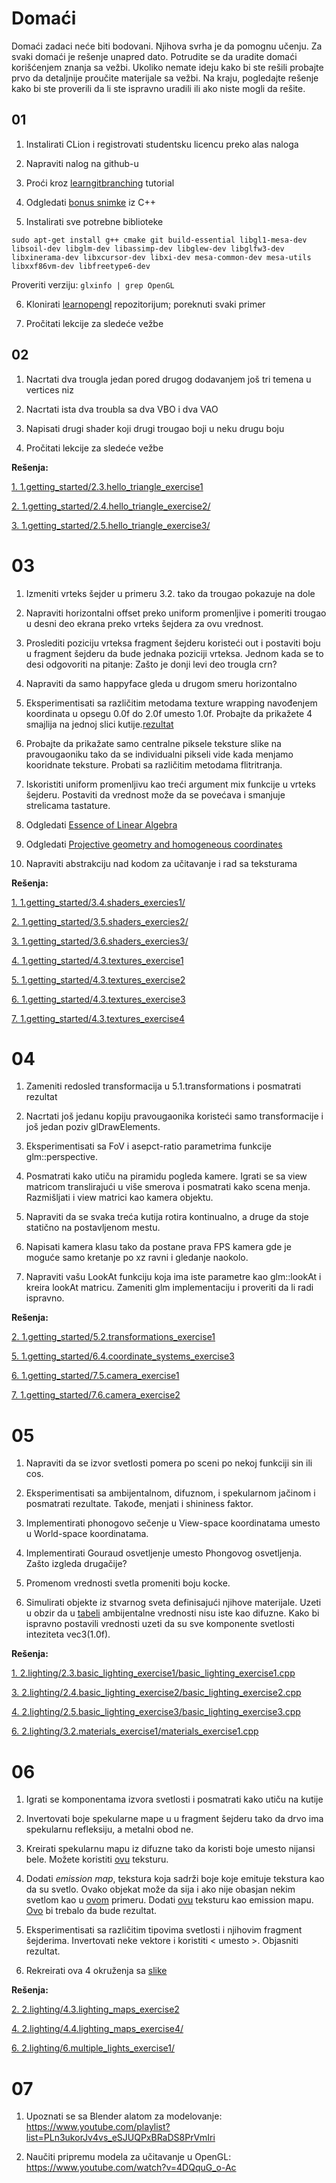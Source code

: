 # Domaći
Domaći zadaci neće biti bodovani. Njihova svrha je da pomognu učenju.
Za svaki domaći je rešenje unapred dato. Potrudite se da uradite domaći korišćenjem znanja
sa vežbi. Ukoliko nemate ideju kako bi ste rešili probajte prvo da detaljnije proučite materijale sa vežbi.
Na kraju, pogledajte rešenje kako bi ste proverili da li ste ispravno uradili ili ako niste mogli da rešite.


## 01
1. Instalirati CLion i registrovati studentsku licencu preko alas naloga

2. Napraviti nalog na github-u

3. Proći kroz [learngitbranching](https://learngitbranching.js.org/) tutorial

4. Odgledati [bonus snimke](https://www.youtube.com/playlist?list=PLD-fbfqEboxwg1LG1K8emMmPPEWGcfRcT) iz C++

5. Instalirati sve potrebne biblioteke

`sudo apt-get install g++ cmake git build-essential libgl1-mesa-dev libsoil-dev libglm-dev libassimp-dev libglew-dev libglfw3-dev libxinerama-dev libxcursor-dev libxi-dev mesa-common-dev mesa-utils libxxf86vm-dev libfreetype6-dev`
    
 Proveriti verziju: `glxinfo | grep OpenGL`
    
6. Klonirati [learnopengl](https://github.com/matf-racunarska-grafika/LearnOpenGL) repozitorijum; poreknuti svaki primer

7. Pročitati lekcije za sledeće vežbe

## 02
1. Nacrtati dva trougla jedan pored drugog dodavanjem još tri temena u vertices niz

2. Nacrtati ista dva troubla sa dva VBO i dva VAO

3. Napisati drugi shader koji drugi trougao boji u neku drugu boju

4. Pročitati lekcije za sledeće vežbe

**Rešenja:**

[1. 1.getting_started/2.3.hello_triangle_exercise1](https://github.com/matf-racunarska-grafika/LearnOpenGL/tree/master/src/1.getting_started/2.3.hello_triangle_exercise1)

[2. 1.getting_started/2.4.hello_triangle_exercise2/](https://github.com/matf-racunarska-grafika/LearnOpenGL/tree/master/src/1.getting_started/2.4.hello_triangle_exercise2/)

[3. 1.getting_started/2.5.hello_triangle_exercise3/](https://github.com/matf-racunarska-grafika/LearnOpenGL/tree/master/src/1.getting_started/2.5.hello_triangle_exercise3/)

# 03

1. Izmeniti vrteks šejder u primeru 3.2. tako da trougao pokazuje na dole

2. Napraviti horizontalni offset preko uniform promenljive i pomeriti trougao u desni deo ekrana preko vrteks šejdera
za ovu vrednost.

3. Proslediti poziciju vrteksa fragment šejderu koristeći out i postaviti boju
u fragment šejderu da bude jednaka poziciji vrteksa. Jednom kada se to desi
odgovoriti na pitanje: Zašto je donji levi deo trougla crn?

4. Napraviti da samo happyface gleda u drugom smeru horizontalno

5. Eksperimentisati sa različitim metodama texture wrapping navođenjem koordinata u opsegu 0.0f do 2.0f umesto 1.0f. Probajte da prikažete
4 smajlija na jednoj slici kutije.[rezultat](https://learnopengl.com/img/getting-started/textures_exercise2.png)

6. Probajte da prikažate samo centralne piksele teksture slike na pravougaoniku tako da se individualni pikseli vide kada menjamo kooridnate
teksture. Probati sa različitim metodama flitritranja.

7. Iskoristiti uniform promenljivu kao treći argument mix funkcije u vrteks šejderu. Postaviti da vrednost može da se povećava i smanjuje strelicama
tastature.

8. Odgledati [Essence of Linear Algebra](https://www.youtube.com/watch?v=fNk_zzaMoSs&list=PLZHQObOWTQDPD3MizzM2xVFitgF8hE_ab&ab_channel=3Blue1Brown)

9. Odgledati [Projective geometry and homogeneous coordinates](https://www.youtube.com/watch?v=q3turHmOWq4)

10. Napraviti abstrakciju nad kodom za učitavanje i rad sa teksturama 

**Rešenja:**

[1. 1.getting_started/3.4.shaders_exercies1/](https://github.com/matf-racunarska-grafika/LearnOpenGL/tree/master/src/1.getting_started/3.4.shaders_exercies1/)

[2. 1.getting_started/3.5.shaders_exercies2/](https://github.com/matf-racunarska-grafika/LearnOpenGL/tree/master/src/1.getting_started/3.5.shaders_exercies2/)

[3. 1.getting_started/3.6.shaders_exercies3/](https://github.com/matf-racunarska-grafika/LearnOpenGL/tree/master/src/1.getting_started/3.6.shaders_exercies3/)

[4. 1.getting_started/4.3.textures_exercise1](https://github.com/matf-racunarska-grafika/LearnOpenGL/tree/master/src/1.getting_started/4.3.textures_exercise1)

[5. 1.getting_started/4.3.textures_exercise2](https://github.com/matf-racunarska-grafika/LearnOpenGL/tree/master/src/1.getting_started/4.3.textures_exercise2)

[6. 1.getting_started/4.3.textures_exercise3](https://github.com/matf-racunarska-grafika/LearnOpenGL/tree/master/src/1.getting_started/4.3.textures_exercise3)

[7. 1.getting_started/4.3.textures_exercise4](https://github.com/matf-racunarska-grafika/LearnOpenGL/tree/master/src/1.getting_started/4.3.textures_exercise4)

# 04

1. Zameniti redosled transformacija u 5.1.transformations i posmatrati rezultat

2. Nacrtati još jedanu kopiju pravougaonika koristeći samo transformacije i još jedan poziv glDrawElements.

3. Eksperimentisati sa FoV i asepct-ratio parametrima funkcije glm::perspective. 

4. Posmatrati kako utiču na piramidu pogleda kamere. Igrati se sa view matricom translirajući u više smerova i posmatrati kako scena menja. Razmišljati i view matrici kao kamera objektu.

5. Napraviti da se svaka treća kutija rotira kontinualno, a druge da stoje statično na postavljenom mestu.

6. Napisati kamera klasu tako da postane prava FPS kamera gde je moguće samo kretanje po xz ravni i gledanje naokolo.

7. Napraviti vašu LookAt funkciju koja ima iste parametre kao glm::lookAt i kreira lookAt matricu. Zameniti glm implementaciju i proveriti da li radi ispravno.

**Rešenja:**

[2. 1.getting_started/5.2.transformations_exercise1](https://github.com/matf-racunarska-grafika/LearnOpenGL/tree/master/src/1.getting_started/5.2.transformations_exercise1)

[5. 1.getting_started/6.4.coordinate_systems_exercise3](https://github.com/matf-racunarska-grafika/LearnOpenGL/tree/master/src/1.getting_started/6.4.coordinate_systems_exercise3)

[6. 1.getting_started/7.5.camera_exercise1](https://github.com/matf-racunarska-grafika/LearnOpenGL/tree/master/src/1.getting_started/7.5.camera_exercise1)

[7. 1.getting_started/7.6.camera_exercise2](https://github.com/matf-racunarska-grafika/LearnOpenGL/tree/master/src/1.getting_started/7.6.camera_exercise2)

# 05

1. Napraviti da se izvor svetlosti pomera po sceni po nekoj funkciji sin ili cos.

2. Eksperimentisati sa ambijentalnom, difuznom, i spekularnom jačinom i posmatrati rezultate. Takođe, menjati i shininess faktor.

3. Implementirati phonogovo sečenje u View-space koordinatama umesto u World-space koordinatama.

4. Implementirati Gouraud osvetljenje umesto Phongovog osvetljenja. Zašto izgleda drugačije?

5. Promenom vrednosti svetla promeniti boju kocke.

6. Simulirati objekte iz stvarnog sveta definisajući njihove materijale. Uzeti u obzir da u [tabeli](http://devernay.free.fr/cours/opengl/materials.html) 
ambijentalne vrednosti nisu iste kao difuzne. Kako bi ispravno postavili vrednosti uzeti da su sve komponente svetlosti inteziteta vec3(1.0f).

**Rešenja:**

[1. 2.lighting/2.3.basic_lighting_exercise1/basic_lighting_exercise1.cpp](https://github.com/matf-racunarska-grafika/LearnOpenGL/tree/master/src/2.lighting/2.3.basic_lighting_exercise1/)

[3. 2.lighting/2.4.basic_lighting_exercise2/basic_lighting_exercise2.cpp](https://github.com/matf-racunarska-grafika/LearnOpenGL/tree/master/src/2.lighting/2.4.basic_lighting_exercise2/)

[4. 2.lighting/2.5.basic_lighting_exercise3/basic_lighting_exercise3.cpp](https://github.com/matf-racunarska-grafika/LearnOpenGL/tree/master/src/2.lighting/2.5.basic_lighting_exercise3/)

[6. 2.lighting/3.2.materials_exercise1/materials_exercise1.cpp](https://github.com/matf-racunarska-grafika/LearnOpenGL/tree/master/src/2.lighting/3.2.materials_exercise1/)

# 06

1. Igrati se komponentama izvora svetlosti i posmatrati kako utiču na kutije

2. Invertovati boje spekularne mape u u fragment šejderu tako da drvo ima spekularnu refleksiju, a metalni obod ne.

3. Kreirati spekularnu mapu iz difuzne tako da koristi boje umesto nijansi bele. Možete koristiti [ovu](https://learnopengl.com/img/lighting/lighting_maps_specular_color.png) teksturu. 

4. Dodati *emission map*, tekstura koja sadrži boje koje emituje tekstura kao da su svetlo. Ovako
objekat može da sija i ako nije obasjan nekim svetlom kao u [ovom](https://www.tomdalling.com/images/posts/modern-opengl-08/emissive.png) primeru. Dodati [ovu](https://learnopengl.com/img/textures/matrix.jpg) teksturu kao emission mapu. [Ovo](https://learnopengl.com/img/lighting/lighting_maps_exercise4.png) bi trebalo da bude rezultat. 

5. Eksperimentisati sa različitim tipovima svetlosti i njihovim fragment šejderima. Invertovati
neke vektore i koristiti < umesto >. Objasniti rezultat.

6. Rekreirati ova 4 okruženja sa [slike](https://learnopengl.com/img/lighting/multiple_lights_atmospheres.png)

**Rešenja:**

[2. 2.lighting/4.3.lighting_maps_exercise2](https://github.com/matf-racunarska-grafika/LearnOpenGL/tree/master/src/2.lighting/4.3.lighting_maps_exercise2) 

[4. 2.lighting/4.4.lighting_maps_exercise4/](https://github.com/matf-racunarska-grafika/LearnOpenGL/tree/master/src/2.lighting/4.4.lighting_maps_exercise4/lighting_maps_exercise4.cpp)

[6. 2.lighting/6.multiple_lights_exercise1/](https://github.com/matf-racunarska-grafika/LearnOpenGL/tree/master/src/2.lighting/6.multiple_lights_exercise1/multiple_lights_exercise1.cpp)

# 07

1. Upoznati se sa Blender alatom za modelovanje: https://www.youtube.com/playlist?list=PLn3ukorJv4vs_eSJUQPxBRaDS8PrVmIri

2. Naučiti pripremu modela za učitavanje u OpenGL: https://www.youtube.com/watch?v=4DQquG_o-Ac
